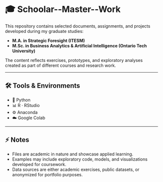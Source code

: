 # 🎓 Schoolar--Master--Work  

This repository contains selected documents, assignments, and projects developed during my graduate studies:  

- **M.A. in Strategic Foresight (ITESM)**  
- **M.Sc. in Business Analytics & Artificial Intelligence (Ontario Tech University)**  

The content reflects exercises, prototypes, and exploratory analyses created as part of different courses and research work.  

---

## 🛠️ Tools & Environments  

- 🐍 Python  
- 📊 R · RStudio  
- ⚙️ Anaconda  
- ☁️ Google Colab  

---

## ⚡ Notes  

- Files are academic in nature and showcase applied learning.  
- Examples may include exploratory code, models, and visualizations developed for coursework.  
- Data sources are either academic exercises, public datasets, or anonymized for portfolio purposes.  
